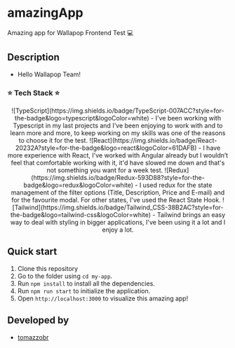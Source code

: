 # amazingApp 
Amazing app for Wallapop Frontend Test 💻

## Description
- Hello Wallapop Team! 

### ⭐️ Tech Stack ⭐️
<div align="center">
![TypeScript](https://img.shields.io/badge/TypeScript-007ACC?style=for-the-badge&logo=typescript&logoColor=white) - I've been working with Typescript in my last projects and I've been enjoying to work with and to learn more and more, to keep working on my skills was one of the reasons to choose it for the test.    
![React](https://img.shields.io/badge/React-20232A?style=for-the-badge&logo=react&logoColor=61DAFB) - I have more experience with React, I've worked with Angular already but I wouldn’t feel that comfortable working with it, it'd have slowed me down and that's not something you want for a week test.
![Redux](https://img.shields.io/badge/Redux-593D88?style=for-the-badge&logo=redux&logoColor=white) - I used redux for the state management of the filter options (Title, Description, Price and E-mail) and for the favourite modal. For other states, I've used the React State Hook. 
![Tailwind](https://img.shields.io/badge/Tailwind_CSS-38B2AC?style=for-the-badge&logo=tailwind-css&logoColor=white) - Tailwind brings an easy way to deal with styling in bigger applications, I've been using it a lot and I enjoy a lot.
  </div>

## Quick start

1. Clone this repository
2. Go to the folder using `cd my-app`.
3. Run `npm install` to install all the dependencies.
4. Run `npm run start` to initialize the application.
5. Open `http://localhost:3000` to visualize this amazing app!

## Developed by

- [tomazzobr](https://github.com/TomazzoBr)
